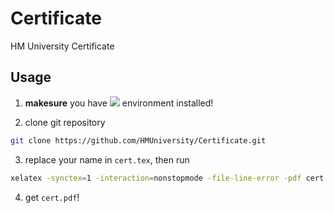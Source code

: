 # Certificate

HM University Certificate

## Usage

1. **makesure** you have <img src="https://latex.codecogs.com/gif.latex?LaTeX" /> environment installed!

2. clone git repository

```bash
git clone https://github.com/HMUniversity/Certificate.git
```

3. replace your name in `cert.tex`, then run 

```bash
xelatex -synctex=1 -interaction=nonstopmode -file-line-error -pdf cert.tex 
```

4. get `cert.pdf`!
